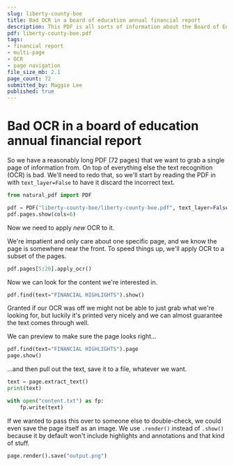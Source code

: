 ```yaml
---
slug: liberty-county-boe
title: Bad OCR in a board of education annual financial report
description: This PDF is all sorts of information about the Board of Education in Liberty County, Georgia
pdf: liberty-county-boe.pdf
tags:
- financial report
- multi-page
- OCR
- page navigation
file_size_mb: 2.1
page_count: 72
submitted_by: Maggie Lee
published: true
---
```

# Bad OCR in a board of education annual financial report

So we have a reasonably long PDF (72 pages) that we want to grab a single page of information from. On top of everything else the text recognition (OCR) is bad. We'll need to redo that, so we'll start by reading the PDF in with `text_layer=False` to have it discard the incorrect text.

```python
from natural_pdf import PDF

pdf = PDF("liberty-county-boe/liberty-county-boe.pdf", text_layer=False)
pdf.pages.show(cols=6)
```

Now we need to apply *new* OCR to it.

We're impatient and only care about one specific page, and we know the page is somewhere near the front. To speed things up, we'll apply OCR to a subset of the pages.

```python
pdf.pages[5:20].apply_ocr()
```

Now we can look for the content we're interested in.

```python
pdf.find(text="FINANCIAL HIGHLIGHTS").show()
```

Granted if our OCR was off we might not be able to just grab what we're looking for, but luckily it's printed very nicely and we can almost guarantee the text comes through well.

We can preview to make sure the page looks right...

```python
pdf.find(text="FINANCIAL HIGHLIGHTS").page
page.show()
```

...and then pull out the text, save it to a file, whatever we want.

```python
text = page.extract_text()
print(text)

with open("content.txt") as fp:
    fp.write(text)
```

If we wanted to pass this over to someone else to double-check, we could even save the page itself as an image. We use `.render()` instead of `.show()` because it by default won't include highlights and annotations and that kind of stuff.

```python
page.render().save("output.png")
```